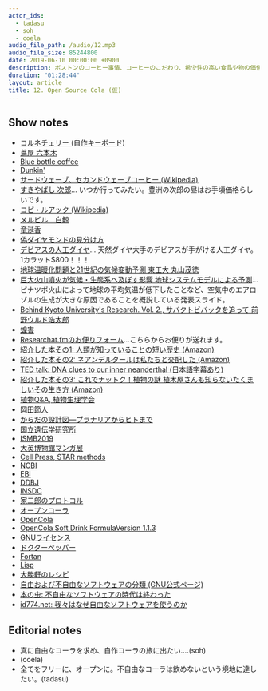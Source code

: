 ```yaml
---
actor_ids:
  - tadasu
  - soh
  - coela
audio_file_path: /audio/12.mp3
audio_file_size: 85244800
date: 2019-06-10 00:00:00 +0900
description: ボストンのコーヒー事情、コーヒーのこだわり、希少性の高い食品や物の価値、地球温暖化の原因、お便り機能の実装、おすすめの本紹介、書店や図書館の魅力、科学研究におけるデータ共有の難しさ、オープンソース化されたコーラの作り方などについて話しました。(出演者：tadasu, soh, coela)
duration: "01:28:44"
layout: article
title: 12. Open Source Cola (仮)
---
```


## Show notes
- [コルネチェリー (自作キーボード)](https://yushakobo.jp/shop/corne-cherry/)
- [蔦屋 六本木](https://www.roppongihills.com/shops_restaurants/shops/00049.html)
- [Blue bottle coffee](https://bluebottlecoffee.com/)
- [Dunkin'](https://www.dunkindonuts.com/en)
- [サードウェーブ、セカンドウェーブコーヒー (Wikipedia)](https://ja.wikipedia.org/wiki/%E3%82%B5%E3%83%BC%E3%83%89%E3%82%A6%E3%82%A7%E3%83%BC%E3%83%96%E3%82%B3%E3%83%BC%E3%83%92%E3%83%BC)
- [すきやばし 次郎](https://tabelog.com/tokyo/A1301/A130101/13002260/)... いつか行ってみたい。豊洲の次郎の昼はお手頃価格らしいです。
- [コピ・ルアック (Wikipedia)](https://ja.wikipedia.org/wiki/%E3%82%B3%E3%83%94%E3%83%BB%E3%83%AB%E3%82%A2%E3%82%AF)
- [メルビル　白鯨](https://ja.wikipedia.org/wiki/%E7%99%BD%E9%AF%A8_(%E6%98%A0%E7%94%BB))
- [竜涎香](https://ja.wikipedia.org/wiki/%E9%BE%8D%E6%B6%8E%E9%A6%99)
- [偽ダイヤモンドの見分け方](https://twitter.com/natgeotv_jp/status/1129929667350339585)
- [デビアスの人工ダイヤ](https://www.cnn.co.jp/business/35120043.html)... 天然ダイヤ大手のデビアスが手がける人工ダイヤ。1カラット$800！！！
- [地球温暖化問題と21世紀の気候変動予測 東工大 丸山茂徳](https://www.jstage.jst.go.jp/article/jjrsm/8/2/8_2_113/_pdf/-char/ja)
- [巨大火山噴火が気候・生態系へ及ぼす影響 地球システムモデルによる予測](http://kankyorenrakukai.org/symposium_12/pdf/koen_3.pdf)... ピナツボ火山によって地球の平均気温が低下したことなど、空気中のエアロゾルの生成が大きな原因であることを概説している発表スライド。
- [Behind Kyoto University's Research. Vol. 2., サバクトビバッタを追って 前野ウルド浩太郎](http://research.kyoto-u.ac.jp/documentary/maeno/01/)
- [蝗害](https://ja.wikipedia.org/wiki/%E8%9D%97%E5%AE%B3)
- [Researchat.fmのお便りフォーム](https://researchat.fm/form)...こちらからお便りが送れます。
- [紹介した本その1: 人類が知っていることの短い歴史 (Amazon)](https://www.amazon.co.jp/%E4%BA%BA%E9%A1%9E%E3%81%8C%E7%9F%A5%E3%81%A3%E3%81%A6%E3%81%84%E3%82%8B%E3%81%93%E3%81%A8%E3%81%99%E3%81%B9%E3%81%A6%E3%81%AE%E7%9F%AD%E3%81%84%E6%AD%B4%E5%8F%B2-%E4%B8%8A-%E6%96%B0%E6%BD%AE%E6%96%87%E5%BA%AB-%E3%83%93%E3%83%AB-%E3%83%96%E3%83%A9%E3%82%A4%E3%82%BD%E3%83%B3/dp/4102186212)
- [紹介した本その2: ネアンデルタールは私たちと交配した (Amazon)](https://www.amazon.co.jp/dp/B00Y9HETV6/ref=dp-kindle-redirect?_encoding=UTF8&btkr=1)
- [TED talk: DNA clues to our inner neanderthal (日本語字幕あり)](https://www.ted.com/talks/svante_paeaebo_dna_clues_to_our_inner_neanderthal?language=ja)
- [紹介した本その3: これでナットク！植物の謎 植木屋さんも知らないたくましいその生き方 (Amazon)](https://www.amazon.co.jp/dp/B01851E3OY/ref=dp-kindle-redirect?_encoding=UTF8&btkr=1)
- [植物Q&A, 植物生理学会](https://jspp.org/hiroba/q_and_a/)
- [岡田節人](https://ja.wikipedia.org/wiki/%E5%B2%A1%E7%94%B0%E7%AF%80%E4%BA%BA)
- [からだの設計図―プラナリアからヒトまで](https://www.amazon.co.jp/%E3%81%8B%E3%82%89%E3%81%A0%E3%81%AE%E8%A8%AD%E8%A8%88%E5%9B%B3%E2%80%95%E3%83%97%E3%83%A9%E3%83%8A%E3%83%AA%E3%82%A2%E3%81%8B%E3%82%89%E3%83%92%E3%83%88%E3%81%BE%E3%81%A7-%E5%B2%A9%E6%B3%A2%E6%96%B0%E6%9B%B8-%E5%B2%A1%E7%94%B0-%E7%AF%80%E4%BA%BA/dp/4004303583)
- [国立遺伝学研究所](https://www.nig.ac.jp/nig/ja/)
- [ISMB2019](https://www.iscb.org/ismbeccb2019)
- [大英博物館マンガ展](https://www.britishmuseum.org/whats_on/exhibitions/manga.aspx)
- [Cell Press, STAR methods](https://www.cell.com/star-methods)
- [NCBI](https://www.ncbi.nlm.nih.gov/)
- [EBI](https://www.ebi.ac.uk/)
- [DDBJ](https://www.ddbj.nig.ac.jp/index-e.html)
- [INSDC](http://www.insdc.org/)
- [家二郎のプロトコル](https://dailyportalz.jp/kiji/141020165435)
- [オープンコーラ](https://ja.wikipedia.org/wiki/%E3%82%AA%E3%83%BC%E3%83%97%E3%83%B3%E3%82%B3%E3%83%BC%E3%83%A9_(%E9%A3%B2%E6%96%99))
- [OpenCola](https://en.wikipedia.org/wiki/OpenCola_(drink))
- [OpenCola Soft Drink FormulaVersion 1.1.3](https://upload.wikimedia.org/wikipedia/commons/b/bf/OpenCola_soft_drink_recipe.pdf)
- [GNUライセンス](https://ja.wikipedia.org/wiki/GNU_General_Public_License)
- [ドクターペッパー](https://ja.wikipedia.org/wiki/%E3%82%AA%E3%83%BC%E3%83%97%E3%83%B3%E3%82%B3%E3%83%BC%E3%83%A9_(%E9%A3%B2%E6%96%99))
- [Fortan](https://en.wikipedia.org/wiki/Fortran)
- [Lisp](https://en.wikipedia.org/wiki/Lisp_(programming_language))
- [大勝軒のレシピ](http://2chnote.blogspot.com/2011/09/blog-post_12.html)
- [自由および不自由なソフトウェアの分類 (GNU公式ページ)](https://www.gnu.org/philosophy/categories.ja.html)
- [本の虫: 不自由なソフトウェアの時代は終わった](https://cpplover.blogspot.com/2012/03/blog-post_28.html)
- [id774.net: 我々はなぜ自由なソフトウェアを使うのか](https://blog.id774.net/entry/2013/01/15/345/)

## Editorial notes
- 真に自由なコーラを求め、自作コーラの旅に出たい....(soh)
- (coela)
- 全てをフリーに、オープンに。不自由なコーラは飲めないという境地に達したい。(tadasu)


